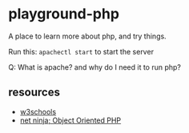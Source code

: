 # playground-php

A place to learn more about php, and try things. 

Run this: `apachectl start` to start the server

Q: What is apache? and why do I need it to run php?

## resources

- [w3schools](https://www.w3schools.com/php/)
- [net ninja; Object Oriented PHP](https://www.youtube.com/playlist?list=PL4cUxeGkcC9hNpT-yVAYxNWOmxjxL51Hy)

<!-- 

https://www.php.net/manual/en/

https://www.youtube.com/watch?v=OK_JCtrrv-c
https://www.youtube.com/watch?v=2eebptXfEvw

https://www.youtube.com/playlist?list=PL4cUxeGkcC9gksOX3Kd9KPo-O68ncT05o 

-->

